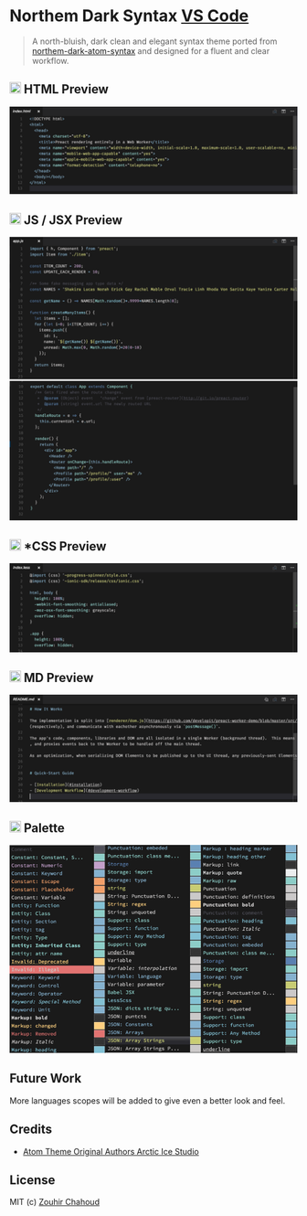 # Northem Dark Syntax [VS Code](https://code.visualstudio.com/)
> A north-bluish, dark clean and elegant syntax theme ported from [northem-dark-atom-syntax](https://atom.io/themes/northem-dark-atom-syntax) and designed for a fluent and clear workflow.

## <img src='https://code.visualstudio.com/images/favicon.ico' width=20 height=20 /> HTML Preview
![HTML PREVIEW](https://github.com/zouhir/vscode-northem-dark-theme/blob/master/assets/html.png?raw=true)

## <img src='https://code.visualstudio.com/images/favicon.ico' width=20 height=20 /> JS / JSX Preview
![JS / JSX PREVIEW](https://github.com/zouhir/vscode-northem-dark-theme/blob/master/assets/js.png?raw=true)
![JS / JSX PREVIEW](https://github.com/zouhir/vscode-northem-dark-theme/blob/master/assets/jsx.png?raw=true)

## <img src='https://code.visualstudio.com/images/favicon.ico' width=20 height=20 /> *CSS Preview
![CSS PREVIEW](https://github.com/zouhir/vscode-northem-dark-theme/blob/master/assets/css.png?raw=true)

## <img src='https://code.visualstudio.com/images/favicon.ico' width=20 height=20 /> MD Preview
![MD PREVIEW](https://github.com/zouhir/vscode-northem-dark-theme/blob/master/assets/md.png?raw=true)

## <img src='https://code.visualstudio.com/images/favicon.ico' width=20 height=20 /> Palette
![Palette PREVIEW](https://github.com/zouhir/vscode-northem-dark-theme/blob/master/assets/palette.png?raw=true)

## Future Work
More languages scopes will be added to give even a better look and feel.

## Credits
* [Atom Theme Original Authors Arctic Ice Studio](https://github.com/arcticicestudio/northem-dark-atom-syntax)

## License
MIT (c) [Zouhir Chahoud](https://twitter.com/_zouhir)
